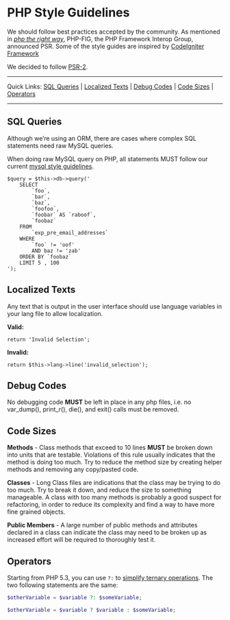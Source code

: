 # PHP Style Guidelines

We should follow best practices accepted by the community.
As mentioned in _[php the right way][1]_, PHP-FIG, the PHP Framework Interop Group, announced PSR.
Some of the style guides are inspired by [CodeIgniter Framework](https://www.codeigniter.com/user_guide/general/styleguide.html)

We decided to follow [PSR-2].

[1]: http://www.phptherightway.com/
[PSR-2]: https://github.com/php-fig/fig-standards/blob/master/accepted/PSR-2-coding-style-guide.md

---

Quick Links: [SQL Queries](#sql-queries) | [Localized Texts](#localized-texts) | [Debug Codes](#debug-codes) | [Code Sizes](#code-sizes) | [Operators](#operators)

---

## SQL Queries

Although we’re using an ORM, there are cases where complex SQL statements need raw MySQL queries.

When doing raw MySQL query on PHP, all statements MUST follow our current [mysql style guidelines](https://github.com/juwai/style-guide/blob/master/language-sql.md).

```
$query = $this->db->query('
    SELECT
        `foo`,
        `bar`,
        `baz`,
        `foofoo`,
        `foobar` AS `raboof`,
        `foobaz`
    FROM
        `exp_pre_email_addresses`
    WHERE
        `foo` != 'oof'
        AND baz != 'zab'
    ORDER BY `foobaz`
    LIMIT 5 , 100
');
```

## Localized Texts

Any text that is output in the user interface should use language variables in your lang file to allow localization. 

**Valid:**
```
return 'Invalid Selection';
```

**Invalid:**
```
return $this->lang->line('invalid_selection');
```

## Debug Codes

No debugging code **MUST** be left in place in any php files, i.e. no var_dump(), print_r(), die(), and exit() calls must be removed.

## Code Sizes

**Methods** - Class methods that exceed to 10 lines **MUST** be broken down into units that are testable. Violations of this rule usually indicates that the method is doing too much. Try to reduce the method size by creating helper methods and removing any copy/pasted code.

**Classes** - Long Class files are indications that the class may be trying to do too much. Try to break it down, and reduce the size to something manageable. A class with too many methods is probably a good suspect for refactoring, in order to reduce its complexity and find a way to have more fine grained objects.

**Public Members** - A large number of public methods and attributes declared in a class can indicate the class may need to be broken up as increased effort will be required to thoroughly test it. 

## Operators

Starting from PHP 5.3, you can use `?:` to [simplify ternary operations](https://php.net/manual/en/language.operators.comparison.php#language.operators.comparison.ternary). The two following statements are the same:

```php
$otherVariable = $variable ?: $someVariable;

$otherVariable = $variable ? $variable : $someVariable;
```
